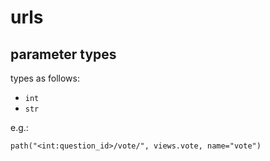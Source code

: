 # urls

## parameter types

types as follows:

* `int`
* `str`

e.g.:

    path("<int:question_id>/vote/", views.vote, name="vote")
